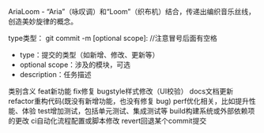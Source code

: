 AriaLoom - “Aria”（咏叹调）和“Loom”（织布机）结合，传递出编织音乐丝线，创造美妙旋律的概念。

type类型：
git commit -m <type>[optional scope]: <description> //注意冒号后面有空格

- type：提交的类型（如新增、修改、更新等）
- optional scope：涉及的模块，可选
- description：任务描述


类别含义
feat新功能
fix修复
bugstyle样式修改（UI校验）
docs文档更新
refactor重构代码(既没有新增功能，也没有修复 bug)
perf优化相关，比如提升性能、体验
test增加测试，包括单元测试、集成测试等
build构建系统或外部依赖项的更改
ci自动化流程配置或脚本修改
revert回退某个commit提交
